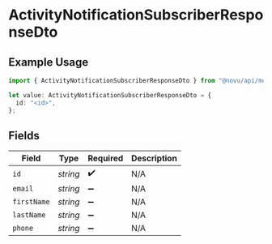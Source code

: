 # ActivityNotificationSubscriberResponseDto

## Example Usage

```typescript
import { ActivityNotificationSubscriberResponseDto } from "@novu/api/models/components";

let value: ActivityNotificationSubscriberResponseDto = {
  id: "<id>",
};
```

## Fields

| Field              | Type               | Required           | Description        |
| ------------------ | ------------------ | ------------------ | ------------------ |
| `id`               | *string*           | :heavy_check_mark: | N/A                |
| `email`            | *string*           | :heavy_minus_sign: | N/A                |
| `firstName`        | *string*           | :heavy_minus_sign: | N/A                |
| `lastName`         | *string*           | :heavy_minus_sign: | N/A                |
| `phone`            | *string*           | :heavy_minus_sign: | N/A                |